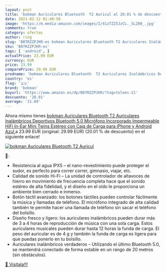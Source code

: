 ```yaml
---
layout: post
title: 'bokman Auriculares Bluetooth  T2 Auricul al 20.01 % de descuento'
date: 2021-02-12 01:49:50
image: 'https://m.media-amazon.com/images/I/41zTZ25JzCL._SL200_.jpg'
comments: true
category: ofertas
author: ring
slug: 'B07RZZPJKR-es bokman Auriculares Bluetooth T2 Auriculares Inalámbricos...'
sku: 'B07RZZPJKR-es'
tags: [ 'android', ]
actualPrice: 23.99 EUR
currency: EUR
price: 23.99
comparePrice: 29.99 EUR
prodname: 'bokman Auriculares Bluetooth  T2 Auriculares Inalámbricos Deportivos Bluetooth 5.0 Micrófono Incorporado Impermeable HiFi In-Ear Mini Twins Estéreo con Caja de Carga para iPhone y Android  Azul '
country: 'es'
flag: '🇪🇸'
brand: 'bokman'
buyurl: 'https://www.amazon.es/dp/B07RZZPJKR/?tag=tolees-21'
descuento: '20.01'
average: '21.89'
---
```


Ahora mismo tienes [bokman Auriculares Bluetooth  T2 Auriculares Inalámbricos Deportivos Bluetooth 5.0 Micrófono Incorporado Impermeable HiFi In-Ear Mini Twins Estéreo con Caja de Carga para iPhone y Android  Azul ](https://www.amazon.es/dp/B07RZZPJKR/?tag=tolees-21) a 23.99 EUR (original: 29.99 EUR) (20.01 %  de descuento) en el siguiente enlace!

[![bokman Auriculares Bluetooth  T2 Auricul](https://m.media-amazon.com/images/I/41zTZ25JzCL._SL200_.jpg)](https://www.amazon.es/dp/B07RZZPJKR/?tag=tolees-21)

🔎:

- Resistencia al agua IPX5 – el nano-revestimiento puede proteger el sudor, es perfecto para correr correr, gimnasio, viajar, etc.
- Calidad de sonido Hi-Fi – La unidad de controlador de altavoces de hierro en movimiento de frecuencia completa hace que el sonido estéreo de alta fidelidad, y el diseño en el oído le proporciona un ambiente bien cerrado e inmerso.
- Botón táctil avanzado: los botones táctiles pueden controlar fácilmente la música y llamadas de teléfono. El micrófono integrado de alta calidad también te permite hacer una llamada de teléfono sin sacar el teléfono del bolsillo.
- Diseño fresco y ligero: los auriculares inalámbricos pueden durar más de 3 a 4 horas de reproducción de música con una sola carga. Estos auriculares musicales pueden durar hasta 12 horas la funda de carga. El peso del auricular es de 4 g y también la funda de carga es ligera para que puedas ponerlo en tu bolsillo.
- Auriculares inalámbricos verdaderos – Utilizando el último Bluetooth 5.0, se mantendrá conectado de forma estable en un rango de 20 metros (sin obstáculos).

[🛒 Visítala!!!](https://www.amazon.es/dp/B07RZZPJKR/?tag=tolees-21)
